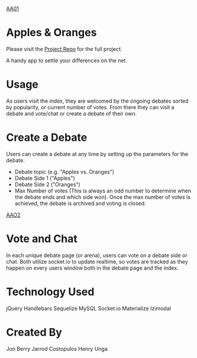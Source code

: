 [AA01](https://i.imgur.com/2TvZ6eu.gif)

# Apples & Oranges
Please visit the [Project Repo](https://github.com/Db8-App/db8) for the full project. 

A handy app to settle your differences on the net.

# Usage

As users visit the index, they are welcomed by the ongoing debates sorted by popularity, or current number of votes. From there they can visit a debate and vote/chat or create a debate of their own.

# Create a Debate

Users can create a debate at any time by setting up the parameters for the debate.

- Debate topic (e.g. "Apples vs. Oranges")
- Debate Side 1 ("Apples")
- Debate Side 2 ("Oranges")
- Max Number of votes (This is always an odd number to determine when the debate ends and which side won).
Once the max number of votes is achieved, the debate is archived and voting is closed.

[AAO2](https://i.imgur.com/qV1gsjE.gif)

# Vote and Chat

In each unique debate page (or arena), users can vote on a debate side or chat. Both utilize socket.io to update realtime, so votes are tracked as they happen on every users window both in the debate page and the index.

# Technology Used

jQuery
Handlebars
Sequelize
MySQL
Socket.io
Materialize
Izimodal

# Created By

Jon Berry
Jarrod Costopulos
Henry Unga
